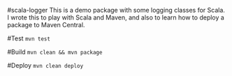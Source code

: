 #scala-logger
This is a demo package with some logging classes for Scala. I wrote this
to play with Scala and Maven, and also to learn how to deploy a package to Maven Central.

#Test
`mvn test`

#Build
`mvn clean && mvn package`

#Deploy
`mvn clean deploy`